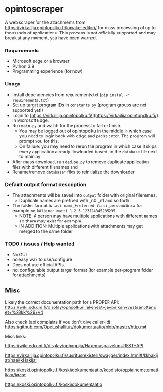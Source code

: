 # opintoscraper

A web scraper for the attachments from https://virkailija.opintopolku.fi/lomake-editori/ for mass processing of up to thousands of applications. This process is not officially supported and may break at any moment, you have been warned.

### Requirements

 - Microsoft edge or a browser
 - Python 3.9
 - Programming experience (for now)

### Usage

 - Install dependencies from requirements.txt (`pip instal -r requirements.txt`)
 - Set up target program IDs in `constants.py` (program groups are not supported yet!)
 - Login to [https://virkailija.opintopolku.fi/](https://virkailija.opintopolku.fi/) in Microsoft Edge.
 - Run `main.py` and watch for the process to fail or finish. 
    - You may be logged out of opintopolku in the middle in which case you need to login back with edge and press enter. The program will prompt you for this.
   - On failure: you may need to rerun the program in which case it skips every application already dowloaded based on the `database` file next to main.py
 - After mass download, run `dedupe.py` to remove duplicate application files with different filenames and 
 - Rename/remove `database*` files to reinitialize the downloader


### Default output format description

  - The attachments will be saved into `output` folder with original filenames.
     - Duplicate names are prefixed with _n0 _n1 and so forth
  - The folder format is `last name_Preferred first_personOID` so for example `meikäläinen_matti_1.2.3.123124345235235`.
     - NOTE: A person may have multiple applications with different names so there may exist for example.
     - IN ADDITION: Multiple applications with attachments may get merged to the same folder

### TODO / issues / Help wanted

 - No GUI
 - no easy way to use/configure 
 - Does not use official APIs.
 - not configurable output target format (for example per-program folder for attachments)


## Misc
Likely the correct documentation path for a PROPER API: https://wiki.eduuni.fi/display/ophpolku/Hakeneet+ja+paikan+vastaanottaneet+%28kk%29+v4

Also check (api complains if you don't give caller-id):
https://github.com/Opetushallitus/dokumentaatio/blob/master/http.md

Misc links:

https://wiki.eduuni.fi/display/ophoppija/Hakemuspalvelun+REST+API

https://virkailija.opintopolku.fi/suoritusrekisteri/swagger/index.html#/kkhakijat/haeKkHakijat

https://koski.opintopolku.fi/koski/dokumentaatio/koodisto/oppiainematematiikka/latest

https://koski.opintopolku.fi/koski/dokumentaatio
